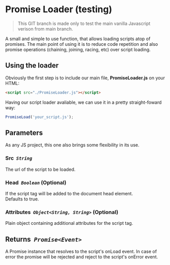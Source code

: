 # Promise Loader (testing)

> This GIT branch is made only to test the main vanilla Javascript verison from main branch.

A small and simple to use function, that allows loading scripts atop of promises.
The main point of using it is to reduce code repetition and also promise operations (chaining, joining, racing, etc) over script loading.

## Using the loader

Obviously the first step is to include our main file, **PromiseLoader.js** on your HTML:

```html
<script src="./PromiseLoader.js"></script>
```

Having our script loader avaliable, we can use it in a pretty straight-foward way:

```js
PromiseLoad('your_script.js');
```

## **Parameters**

As any JS project, this one also brings some flexibility in its use.

### **Src** &nbsp;*`String`*
The url of the script to be loaded.

### **Head** &nbsp;*`Boolean`* (Optional)
If the script tag will be added to the document head element.  
Defaults to true.

### **Attributes** &nbsp;*`Object<String, String>`* (Optional)
Plain object containing additional attributes for the script tag.

## **Returns** &nbsp;*`Promise<Event>`*

A Promise instance that resolves to the script's onLoad event. In case of error the promise will be rejected and reject to the script's onError event.